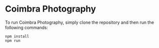 # Coimbra Photography

To run Coimbra Photography, simply clone the repository and then run the following commands:

```
npm install
npm run
```
